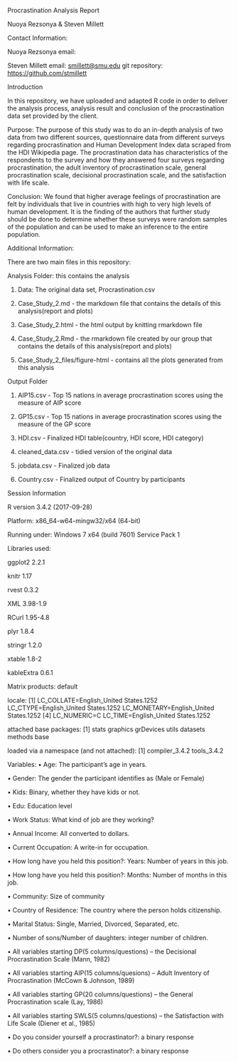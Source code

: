 
Procrastination Analysis Report

Nuoya Rezsonya & Steven Millett

Contact Information:

Nuoya Rezsonya
email: 


Steven Millett
email: smillett@smu.edu
git repository: https://github.com/stmillett

Introduction

In this repository, we have uploaded and adapted R code in order to deliver the analysis process, analysis result and conclusion of the procrastination data set provided by the client.

Purpose:
The purpose of this study was to do an in-depth analysis of two data from two different sources, questionnaire data from different surveys regarding procrastination and Human Development Index data scraped from the HDI Wikipedia page. The procrastination data has characteristics of the respondents to the survey and how they answered four surveys regarding procrastination, the adult inventory of procrastination scale, general procrastination scale, decisional procrastination scale, and the satisfaction with life scale. 

Conclusion:
We found that higher average feelings of procrastination are felt by individuals that live in countries with high to very high levels of human development. It is the finding of the authors that further study should be done to determine whether these surveys were random samples of the population and can be used to make an inference to the entire population. 

Additional Information:

There are two main files in this repository:

Analysis Folder: this contains the analysis 
1. Data: The original data set, Procrastination.csv 

2. Case_Study_2.md - the markdown file that contains the details of this analysis(report and plots)

3. Case_Study_2.html - the html output by knitting rmarkdown file

4. Case_Study_2.Rmd - the rmarkdown file created by our group that contains the details of this analysis(report and plots)

5. Case_Study_2_files/figure-html - contains all the plots generated from this analysis

Output Folder
1. AIP15.csv - Top 15 nations in average procrastination scores using the measure of AIP score

2. GP15.csv - Top 15 nations in average procrastination scores using the measure of the GP score

3. HDI.csv - Finalized HDI table(country, HDI score, HDI category)

4. cleaned_data.csv - tidied version of the original data

5. jobdata.csv - Finalized job data

6. Country.csv - Finalized output of Country by participants

Session Information

R version 3.4.2 (2017-09-28)

Platform: x86_64-w64-mingw32/x64 (64-bit)

Running under: Windows 7 x64 (build 7601) Service Pack 1

Libraries used:

ggplot2 2.2.1 

knitr 1.17

rvest 0.3.2

XML 3.98-1.9

RCurl 1.95-4.8

plyr 1.8.4

stringr 1.2.0

xtable 1.8-2

kableExtra 0.6.1

Matrix products: default

locale:
[1] LC_COLLATE=English_United States.1252  LC_CTYPE=English_United States.1252    LC_MONETARY=English_United States.1252
[4] LC_NUMERIC=C                           LC_TIME=English_United States.1252    

attached base packages:
[1] stats     graphics  grDevices utils     datasets  methods   base     

loaded via a namespace (and not attached):
[1] compiler_3.4.2 tools_3.4.2   

Variables:
• Age: The participant’s age in years.

• Gender: The gender the participant identifies as (Male or Female)

• Kids: Binary, whether they have kids or not.

• Edu: Education level

• Work Status: What kind of job are they working?

• Annual Income: All converted to dollars.

• Current Occupation: A write-in for occupation.

• How long have you held this position?: Years: Number of years in this job.

• How long have you held this position?: Months: Number of months in this job.

• Community: Size of community

• Country of Residence: The country where the person holds citizenship.

• Marital Status: Single, Married, Divorced, Separated, etc.

• Number of sons/Number of daughters: integer number of children.

• All variables starting DP(5 columns/questions) – the Decisional Procrastination Scale (Mann, 1982)

• All variables starting AIP(15 columns/quesions) – Adult Inventory of Procrastination (McCown & Johnson, 1989)

• All variables starting GP(20 columns/questions) – the General Procrastination scale (Lay, 1986)

• All variables starting SWLS(5 columns/questions) – the Satisfaction with Life Scale (Diener et al., 1985)

• Do you consider yourself a procrastinator?: a binary response

• Do others consider you a procrastinator?: a binary response

